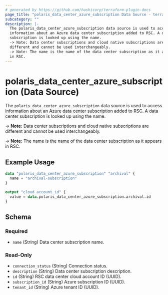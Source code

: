 ```yaml
---
# generated by https://github.com/hashicorp/terraform-plugin-docs
page_title: "polaris_data_center_azure_subscription Data Source - terraform-provider-polaris"
subcategory: ""
description: |-
  The polaris_data_center_azure_subscription data source is used to access
  information about an Azure data center subscription added to RSC. A data center
  subscription is looked up using the name.
  -> Note: Data center subscriptions and cloud native subscriptions are
  different and cannot be used interchangeably.
  -> Note: The name is the name of the data center subscription as it appears
  in RSC.
---
```


# polaris_data_center_azure_subscription (Data Source)

The `polaris_data_center_azure_subscription` data source is used to access
information about an Azure data center subscription added to RSC. A data center
subscription is looked up using the name.

-> **Note:** Data center subscriptions and cloud native subscriptions are
   different and cannot be used interchangeably.

-> **Note:** The name is the name of the data center subscription as it appears
   in RSC.

## Example Usage

```terraform
data "polaris_data_center_azure_subscription" "archival" {
  name = "archival-subscription"
}

output "cloud_account_id" {
  value = data.polaris_data_center_azure_subscription.archival.id
}
```

<!-- schema generated by tfplugindocs -->
## Schema

### Required

- `name` (String) Data center subscription name.

### Read-Only

- `connection_status` (String) Connection status.
- `description` (String) Data center subscription description.
- `id` (String) RSC data center cloud account ID (UUID).
- `subscription_id` (String) Azure subscription ID (UUID).
- `tenant_id` (String) Azure tenant ID (UUID).
